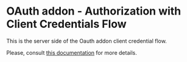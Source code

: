 # OAuth addon - Authorization with Client Credentials Flow

This is the server side of the Oauth addon client credential flow.

Please, consult [this documentation](https://github.com/seedstack/samples/tree/master/addons/oauth/client-credentials-flow-cli) for more details.